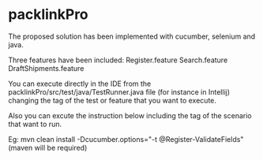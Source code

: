 # packlinkPro
The proposed solution has been implemented with cucumber, selenium and java.

Three features have been included:
Register.feature
Search.feature
DraftShipments.feature

You can execute directly in the IDE from the packlinkPro/src/test/java/TestRunner.java file (for instance in Intellij) changing the tag of the test or feature that you want to execute.

Also you can excute the instruction below including the tag of the scenario that want to run.

Eg:
mvn clean install -Dcucumber.options="-t @Register-ValidateFields"
(maven will be required)
